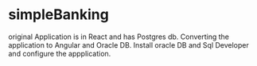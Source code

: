 # simpleBanking
original Application is in React and has Postgres db.
Converting the application to Angular and Oracle DB.
Install oracle DB and Sql Developer and configure the appplication.
